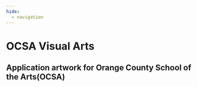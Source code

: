```yaml
---
hide:
  - navigation
---
```


# OCSA Visual Arts

## Application artwork for Orange County School of the Arts(OCSA)

